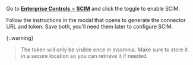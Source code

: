Go to [**Enterprise Controls** > **SCIM**](https://app.insomnia.rest/app/enterprise/scim) and click the toggle to enable SCIM.

Follow the instructions in the modal that opens to generate the connector URL and token. Save both, you'll need them later to configure SCIM.

{:.warning}
> The token will only be visible once in Insomnia. Make sure to store it in a secure location so you can retrieve it if needed.
